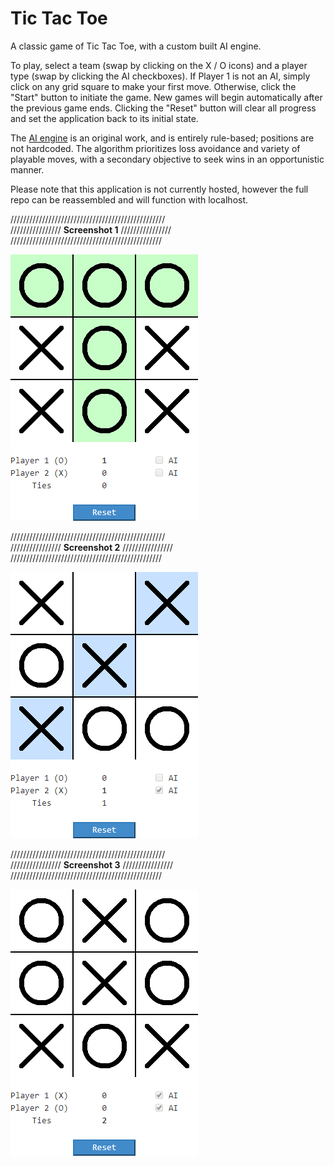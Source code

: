# Tic Tac Toe

A classic game of Tic Tac Toe, with a custom built AI engine.

To play, select a team (swap by clicking on the X / O icons) and a player type (swap by clicking the AI checkboxes).  If Player 1 is not an AI, simply click on any grid square to make your first move.  Otherwise, click the "Start" button to initiate the game.  New games will begin automatically after the previous game ends.  Clicking the "Reset" button will clear all progress and set the application back to its initial state.

The [AI engine](TicTacToe/Models/Ai/AiEngine.cs) is an original work, and is entirely rule-based; positions are not hardcoded.  The algorithm prioritizes loss avoidance and variety of playable moves, with a secondary objective to seek wins in an opportunistic manner.

Please note that this application is not currently hosted, however the full repo can be reassembled and will function with localhost.

/////////////////////////////////////////////////  
//////////////// <b>Screenshot 1</b> ////////////////  
////////////////////////////////////////////////  

![screenshot1](TicTacToe/Images/screenshot1.png)

/////////////////////////////////////////////////  
//////////////// <b>Screenshot 2</b> ////////////////  
////////////////////////////////////////////////  

![screenshot2](TicTacToe/Images/screenshot2.png)

/////////////////////////////////////////////////  
//////////////// <b>Screenshot 3</b> ////////////////  
////////////////////////////////////////////////  

![screenshot3](TicTacToe/Images/screenshot3.png)
